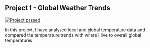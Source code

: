 ## Project 1 - Global Weather Trends

[![Project passed](https://img.shields.io/badge/project-passed-success.svg)](https://img.shields.io/badge/project-passed-success.svg)

In this project, I have analysed local and global temperature data and compared the temperature trends with where I live to overall global temperatures

